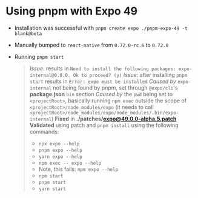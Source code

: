 # Using pnpm with Expo 49

- Installation was successful with `pnpm create expo ./pnpm-expo-49 -t blank@beta`
- Manually bumped to `react-native` from `0.72.0-rc.6` to `0.72.0`

- Running `pnpm start`
  > _Issue_: results in `Need to install the following packages: expo-internal@0.0.0. Ok to proceed? (y)`
  > _Issue_: after installing `pnpm start` results in `Error: expo must be installed`
  > _Caused by_ `expo-internal` not being found by pnpm, set through `@expo/cli`'s **package.json** `bin` section
  > _Caused by_ the `pwd` being set to `<projectRoot>`, basically running `npm exec` outside the scope of `<projectRoot>/node_modules/expo` (it needs to call `<projectRoot>/node_modules/expo/node_modules/.bin/expo-internal`)
  > **Fixed** in **./patches/expo@49.0.0-alpha.5.patch**
  > **Validated** using patch and `pnpm install` using the following commands:
  >   - `npx expo --help`
  >   - `pnpm expo --help`
  >   - `yarn expo --help`
  >   - `npm exec -- expo --help`
  >   - Note, this fails: `npm expo --help`
  >   - `npm start`
  >   - `pnpm start`
  >   - `yarn start`

